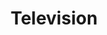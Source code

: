 ---
title: "Television"
summary: "Television was an American rock band from New York City, most notably active in the 1970s. The group's most prominent lineup consisted of Tom Verlaine , Richard Lloyd , Billy Ficca , and Fred Smith . An early fixture of CBGB and the 1970s New York rock scene, the band, described by critics as new wave, is considered influential in the development of punk and alternative rock.Although they recorded in a stripped-down, guitar-based manner similar to their punk contemporaries, Television's music was by comparison clean, improvisational, and technically proficient, drawing influence from jazz and 1960s rock. The group's 1977 debut album, Marquee Moon, is considered one of the defining releases of the punk era."
slug: "television"
image: "television.jpg"
apple_music_artist_url: "https://music.apple.com/gb/artist/television/14596532"
wikipedia_url: "https://en.wikipedia.org/wiki/Television_(band)"
---